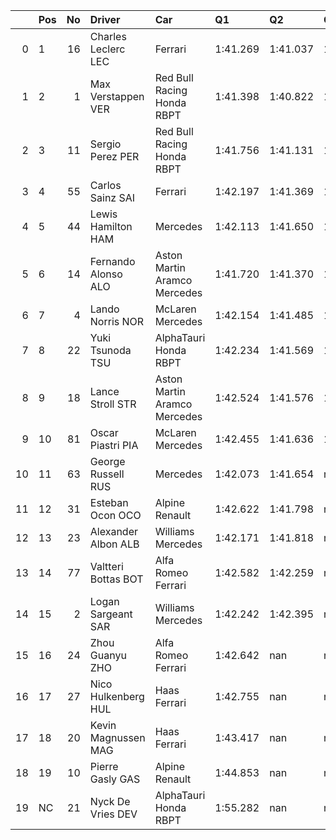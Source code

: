 |    | Pos   |   No | Driver                | Car                          | Q1       | Q2       | Q3       |   Laps |
|---:|:------|-----:|:----------------------|:-----------------------------|:---------|:---------|:---------|-------:|
|  0 | 1     |   16 | Charles  Leclerc  LEC | Ferrari                      | 1:41.269 | 1:41.037 | 1:40.203 |     21 |
|  1 | 2     |    1 | Max  Verstappen  VER  | Red Bull Racing Honda RBPT   | 1:41.398 | 1:40.822 | 1:40.391 |     20 |
|  2 | 3     |   11 | Sergio  Perez  PER    | Red Bull Racing Honda RBPT   | 1:41.756 | 1:41.131 | 1:40.495 |     21 |
|  3 | 4     |   55 | Carlos  Sainz  SAI    | Ferrari                      | 1:42.197 | 1:41.369 | 1:41.016 |     24 |
|  4 | 5     |   44 | Lewis  Hamilton  HAM  | Mercedes                     | 1:42.113 | 1:41.650 | 1:41.177 |     24 |
|  5 | 6     |   14 | Fernando  Alonso  ALO | Aston Martin Aramco Mercedes | 1:41.720 | 1:41.370 | 1:41.253 |     23 |
|  6 | 7     |    4 | Lando  Norris  NOR    | McLaren Mercedes             | 1:42.154 | 1:41.485 | 1:41.281 |     20 |
|  7 | 8     |   22 | Yuki  Tsunoda  TSU    | AlphaTauri Honda RBPT        | 1:42.234 | 1:41.569 | 1:41.581 |     23 |
|  8 | 9     |   18 | Lance  Stroll  STR    | Aston Martin Aramco Mercedes | 1:42.524 | 1:41.576 | 1:41.611 |     23 |
|  9 | 10    |   81 | Oscar  Piastri  PIA   | McLaren Mercedes             | 1:42.455 | 1:41.636 | 1:41.611 |     24 |
| 10 | 11    |   63 | George  Russell  RUS  | Mercedes                     | 1:42.073 | 1:41.654 | nan      |     18 |
| 11 | 12    |   31 | Esteban  Ocon  OCO    | Alpine Renault               | 1:42.622 | 1:41.798 | nan      |     19 |
| 12 | 13    |   23 | Alexander  Albon  ALB | Williams Mercedes            | 1:42.171 | 1:41.818 | nan      |     19 |
| 13 | 14    |   77 | Valtteri  Bottas  BOT | Alfa Romeo Ferrari           | 1:42.582 | 1:42.259 | nan      |     19 |
| 14 | 15    |    2 | Logan  Sargeant  SAR  | Williams Mercedes            | 1:42.242 | 1:42.395 | nan      |     19 |
| 15 | 16    |   24 | Zhou  Guanyu  ZHO     | Alfa Romeo Ferrari           | 1:42.642 | nan      | nan      |     11 |
| 16 | 17    |   27 | Nico  Hulkenberg  HUL | Haas Ferrari                 | 1:42.755 | nan      | nan      |     10 |
| 17 | 18    |   20 | Kevin  Magnussen  MAG | Haas Ferrari                 | 1:43.417 | nan      | nan      |      9 |
| 18 | 19    |   10 | Pierre  Gasly  GAS    | Alpine Renault               | 1:44.853 | nan      | nan      |      6 |
| 19 | NC    |   21 | Nyck  De Vries  DEV   | AlphaTauri Honda RBPT        | 1:55.282 | nan      | nan      |      3 |